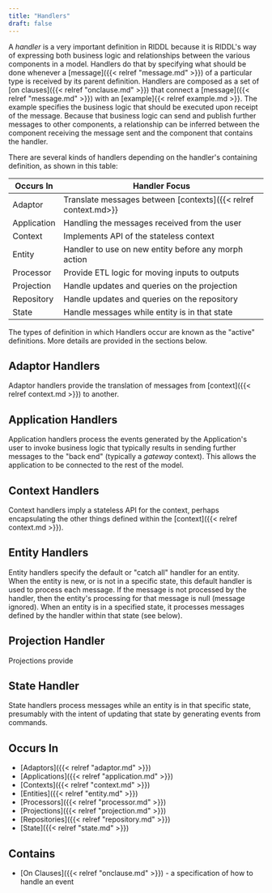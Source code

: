 ```yaml
---
title: "Handlers"
draft: false
---
```


A *handler* is a very important definition in RIDDL because it is RIDDL's 
way of expressing both business logic and relationships between the various
components in a model. Handlers do that by specifying what should be done 
whenever a [message]({{< relref "message.md" >}}) of a particular type is
received by its parent definition. Handlers are composed as a set of
[on clauses]({{< relref "onclause.md" >}}) that connect a
[message]({{< relref "message.md" >}}) with an 
[example]{{< relref example.md >}}. The example specifies the business logic 
that should be executed upon receipt of the message. Because that business 
logic can send and publish further messages to other components, a 
relationship can be inferred between the component receiving the message 
sent and the component that contains the handler.

There are several kinds of handlers depending on the handler's containing
definition, as shown in this table:

| Occurs In   | Handler Focus                                                  |   
|-------------|----------------------------------------------------------------|
| Adaptor     | Translate messages between [contexts]({{< relref context.md>}} |
 | Application | Handling the messages received from the user                   |
| Context     | Implements API of the stateless context                        |
| Entity      | Handler to use on new entity before any morph action           |
| Processor   | Provide ETL logic for moving inputs to outputs                 |
| Projection  | Handle updates and queries on the projection                   |
| Repository  | Handle updates and queries on the repository                   |
| State       | Handle messages while entity is in that state                  |

The types of definition in which Handlers occur are known as the 
"active" definitions. More details are provided in the sections below. 

## Adaptor Handlers
Adaptor handlers provide the translation of messages from 
[context]({{< relref context.md >}}) to another.

## Application Handlers
Application handlers process the events generated by the Application's user 
to invoke business logic that typically results in sending further messages 
to the "back end" (typically a *gateway* context). This allows the 
application to be connected to the rest of the model. 

## Context Handlers
Context handlers imply a stateless API for the context, perhaps 
encapsulating the other things defined within the 
[context]({{< relref context.md >}}).

## Entity Handlers
Entity handlers specify the default or "catch all" handler for an entity.  
When the entity is new, or is not in a specific state, this default handler 
is used to process each message. If the message is not processed by the handler,
then the entity's processing for that message is null (message ignored).
When an entity is in a specified state, it processes messages defined by 
the handler within that state (see below).

## Projection Handler
Projections provide 

## State Handler
State handlers process messages while an entity is in that specific 
state, presumably with the intent of updating that state by generating 
events from commands.

## Occurs In
* [Adaptors]({{< relref "adaptor.md" >}})
* [Applications]({{< relref "application.md" >}})
* [Contexts]({{< relref "context.md" >}})
* [Entities]({{< relref "entity.md" >}}) 
* [Processors]({{< relref "processor.md" >}})
* [Projections]({{< relref "projection.md" >}})
* [Repositories]({{< relref "repository.md" >}})
* [State]({{< relref "state.md" >}})

## Contains
* [On Clauses]({{< relref "onclause.md" >}}) - a specification of how to 
  handle an event
